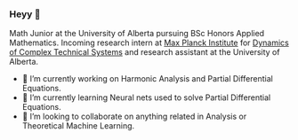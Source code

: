 ### Heyy 👋

Math Junior at the University of Alberta pursuing BSc Honors Applied Mathematics. Incoming research intern at [Max Planck Institute](https://www.mpg.de/institutes) for [Dynamics of Complex Technical Systems](https://www.mpi-magdeburg.mpg.de/2316/en) and research assistant at the University of Alberta.

- 🔭 I’m currently working on Harmonic Analysis and Partial Differential Equations.
- 🌱 I’m currently learning Neural nets used to solve Partial Differential Equations.
- 👯 I’m looking to collaborate on anything related in Analysis or Theoretical Machine Learning.

